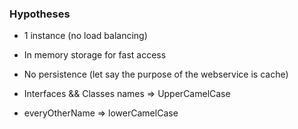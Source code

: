 
### Hypotheses

- 1 instance (no load balancing)
- In memory storage for fast access
- No persistence (let say the purpose of the webservice is cache)

- Interfaces && Classes names =>  UpperCamelCase
- everyOtherName => lowerCamelCase